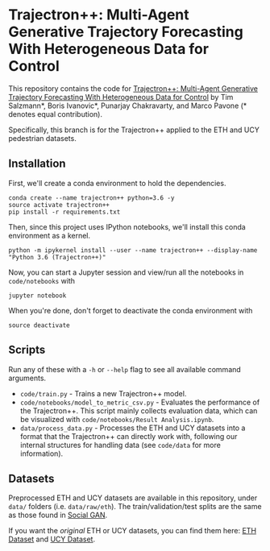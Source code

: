 # Trajectron++: Multi-Agent Generative Trajectory Forecasting With Heterogeneous Data for Control #

This repository contains the code for [Trajectron++: Multi-Agent Generative Trajectory Forecasting With Heterogeneous Data for Control](https://arxiv.org/abs/2001.03093) by Tim Salzmann\*, Boris Ivanovic\*, Punarjay Chakravarty, and Marco Pavone (\* denotes equal contribution).

Specifically, this branch is for the Trajectron++ applied to the ETH and UCY pedestrian datasets. 

## Installation ##

First, we'll create a conda environment to hold the dependencies.
```
conda create --name trajectron++ python=3.6 -y
source activate trajectron++
pip install -r requirements.txt
```

Then, since this project uses IPython notebooks, we'll install this conda environment as a kernel.
```
python -m ipykernel install --user --name trajectron++ --display-name "Python 3.6 (Trajectron++)"
```

Now, you can start a Jupyter session and view/run all the notebooks in `code/notebooks` with
```
jupyter notebook
```

When you're done, don't forget to deactivate the conda environment with
```
source deactivate
```

## Scripts ##

Run any of these with a `-h` or `--help` flag to see all available command arguments.
* `code/train.py` - Trains a new Trajectron++ model.
* `code/notebooks/model_to_metric_csv.py` - Evaluates the performance of the Trajectron++. This script mainly collects evaluation data, which can be visualized with `code/notebooks/Result Analysis.ipynb`.
* `data/process_data.py` - Processes the ETH and UCY datasets into a format that the Trajectron++ can directly work with, following our internal structures for handling data (see `code/data` for more information).

## Datasets ##

Preprocessed ETH and UCY datasets are available in this repository, under `data/` folders (i.e. `data/raw/eth`). The train/validation/test splits are the same as those found in [Social GAN](https://github.com/agrimgupta92/sgan).

If you want the *original* ETH or UCY datasets, you can find them here: [ETH Dataset](http://www.vision.ee.ethz.ch/en/datasets/) and [UCY Dataset](https://graphics.cs.ucy.ac.cy/research/downloads/crowd-data).
